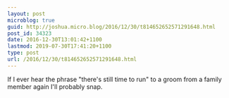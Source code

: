 ```yaml
---
layout: post
microblog: true
guid: http://joshua.micro.blog/2016/12/30/t814652652571291648.html
post_id: 34323
date: 2016-12-30T13:01:42+1100
lastmod: 2019-07-30T17:41:20+1100
type: post
url: /2016/12/30/t814652652571291648.html
---
```

If I ever hear the phrase "there's still time to run" to a groom from a family member again I'll probably snap.
